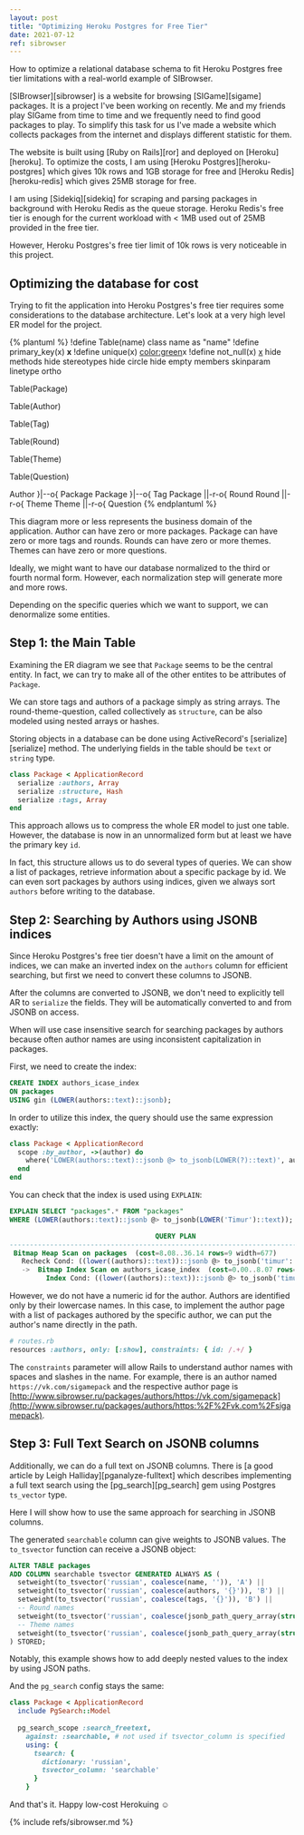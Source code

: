 ```yaml
---
layout: post
title: "Optimizing Heroku Postgres for Free Tier"
date: 2021-07-12
ref: sibrowser
---
```

How to optimize a relational database schema to fit
Heroku Postgres free tier limitations with a real-world
example of SIBrowser.

[SIBrowser][sibrowser] is a website for browsing [SIGame][sigame]
packages. It is a project I've been working on recently.
Me and my friends play SIGame from time
to time and we frequently need to find good packages to play. To simplify this
task for us I've made a website which collects packages from the internet
and displays different statistic for them.

The website is built using [Ruby on Rails][ror] and deployed on [Heroku][heroku].
To optimize the costs, I am using [Heroku Postgres][heroku-postgres]
which gives 10k rows and 1GB storage for free and [Heroku Redis][heroku-redis]
which gives 25MB storage for free.

I am using [Sidekiq][sidekiq] for scraping and parsing packages in background
with Heroku Redis as the queue storage. Heroku Redis's free tier
is enough for the current workload with < 1MB used out of 25MB
provided in the free tier.

However, Heroku Postgres's free tier limit of 10k rows is very noticeable
in this project.

## Optimizing the database for cost
Trying to fit the application into Heroku Postgres's free tier requires some
considerations to the database architecture. Let's look at a very high level
ER model for the project.

{% plantuml %}
!define Table(name) class name as "name"
!define primary_key(x) <b>x</b>
!define unique(x) <color:green>x</color>
!define not_null(x) <u>x</u>
hide methods
hide stereotypes
hide circle
hide empty members
skinparam linetype ortho

Table(Package) 

Table(Author)

Table(Tag)

Table(Round)

Table(Theme)

Table(Question)

Author }|--o{ Package
Package }|--o{ Tag
Package ||-r-o{ Round
Round ||-r-o{ Theme
Theme ||-r-o{ Question
{% endplantuml %}

This diagram more or less represents the business domain of the application.
Author can have zero or more packages. Package can have zero or more tags
and rounds. Rounds can have zero or more themes. Themes can have zero
or more questions.

Ideally, we might want to have our database normalized to the third or fourth
normal form. However, each normalization step will generate more and more
rows.

Depending on the specific queries which we want to support, we can denormalize
some entities.

## Step 1: the Main Table
Examining the ER diagram we see that `Package` seems to be the central entity.
In fact, we can try to make all of the other entites to be attributes of `Package`.

We can store tags and authors of a package simply as string arrays. The
round-theme-question, called collectively as `structure`,
can be also modeled using nested arrays or
hashes.

Storing objects in a database can be done using ActiveRecord's [serialize][serialize] method.
The underlying fields in the table should be `text` or `string` type.

```ruby
class Package < ApplicationRecord
  serialize :authors, Array
  serialize :structure, Hash
  serialize :tags, Array
end
```

This approach allows us to compress the whole ER model to just one table. However,
the database is now in an unnormalized form but at least we have the primary key `id`.

In fact, this structure allows us to do several types of queries. We can show
a list of packages, retrieve information about a specific package by id. We can
even sort packages by authors using indices, given we always sort `authors`
before writing to the database.

## Step 2: Searching by Authors using JSONB indices
Since Heroku Postgres's free tier doesn't have a limit on the amount of indices,
we can make an inverted index on the `authors` column for efficient searching,
but first we need to convert these columns to JSONB.

After the columns are converted to JSONB, we don't need to explicitly tell AR
to `serialize` the fields. They will be automatically converted to and from JSONB
on access.

When will use case insensitive search for searching packages by authors
because often author names are using inconsistent capitalization in packages.

First, we need to create the index:
```sql
CREATE INDEX authors_icase_index
ON packages
USING gin (LOWER(authors::text)::jsonb);
```

In order to utilize this index, the query should use the same expression exactly:
```ruby
class Package < ApplicationRecord
  scope :by_author, ->(author) do
    where('LOWER(authors::text)::jsonb @> to_jsonb(LOWER(?)::text)', author)
  end
end
```

You can check that the index is used using `EXPLAIN`:
```sql
EXPLAIN SELECT "packages".* FROM "packages"
WHERE (LOWER(authors::text)::jsonb @> to_jsonb(LOWER('Timur')::text));

                                    QUERY PLAN                                    
----------------------------------------------------------------------------------
 Bitmap Heap Scan on packages  (cost=8.08..36.14 rows=9 width=677)
   Recheck Cond: ((lower((authors)::text))::jsonb @> to_jsonb('timur'::text))
   ->  Bitmap Index Scan on authors_icase_index  (cost=0.00..8.07 rows=9 width=0)
         Index Cond: ((lower((authors)::text))::jsonb @> to_jsonb('timur'::text))
```

However, we do not have a numeric id for the author. Authors are identified only
by their lowercase names. In this case, to implement the author page with a list
of packages authored by the specific author, we can put the author's name
directly in the path.

```ruby
# routes.rb
resources :authors, only: [:show], constraints: { id: /.+/ }
```

The `constraints` parameter will allow Rails to understand author names with
spaces and slashes in the name. For example, there is an author named `https://vk.com/sigamepack`
and the respective author page is
[http://www.sibrowser.ru/packages/authors/https://vk.com/sigamepack](http://www.sibrowser.ru/packages/authors/https:%2F%2Fvk.com%2Fsigamepack).

## Step 3: Full Text Search on JSONB columns
Additionally, we can do a full text on JSONB columns. There is [a good article
by Leigh Halliday][pganalyze-fulltext] which describes implementing
a full text search using the [pg_search][pg_search] gem using Postgres `ts_vector`
type.

Here I will show how to use the same approach for searching in JSONB columns.

The generated `searchable` column can give weights to JSONB values. The `to_tsvector`
function can receive a JSONB object:
```sql
ALTER TABLE packages
ADD COLUMN searchable tsvector GENERATED ALWAYS AS (
  setweight(to_tsvector('russian', coalesce(name, '')), 'A') ||
  setweight(to_tsvector('russian', coalesce(authors, '{}')), 'B') ||
  setweight(to_tsvector('russian', coalesce(tags, '{}')), 'B') ||
  -- Round names
  setweight(to_tsvector('russian', coalesce(jsonb_path_query_array(structure, '$[*].name'), '{}')), 'B') ||
  -- Theme names
  setweight(to_tsvector('russian', coalesce(jsonb_path_query_array(structure, '$[*].themes[*].name'), '{}')), 'B')
) STORED;
```

Notably, this example shows how to add deeply nested values to the index
by using JSON paths.

And the `pg_search` config stays the same:
```ruby
class Package < ApplicationRecord
  include PgSearch::Model
  
  pg_search_scope :search_freetext,
    against: :searchable, # not used if tsvector_column is specified
    using: {
      tsearch: {
        dictionary: 'russian',
        tsvector_column: 'searchable'
      }
    }
```

And that's it. Happy low-cost Herokuing :relaxed:

{% include refs/sibrowser.md %}
